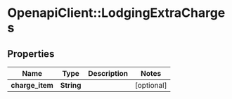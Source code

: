 # OpenapiClient::LodgingExtraCharges

## Properties
Name | Type | Description | Notes
------------ | ------------- | ------------- | -------------
**charge_item** | **String** |  | [optional] 


